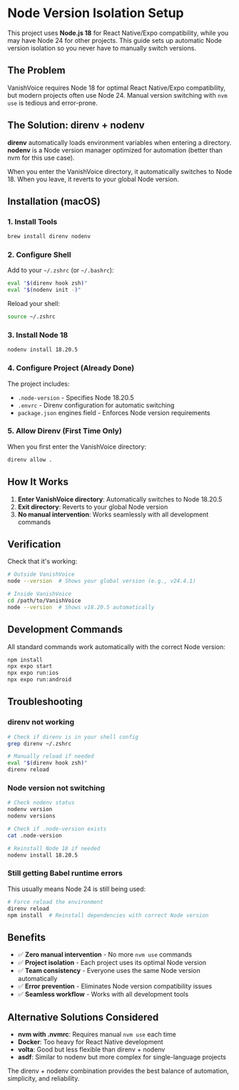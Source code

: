 # Node Version Isolation Setup

This project uses **Node.js 18** for React Native/Expo compatibility, while you may have Node 24 for other projects. This guide sets up automatic Node version isolation so you never have to manually switch versions.

## The Problem

VanishVoice requires Node 18 for optimal React Native/Expo compatibility, but modern projects often use Node 24. Manual version switching with `nvm use` is tedious and error-prone.

## The Solution: direnv + nodenv

**direnv** automatically loads environment variables when entering a directory.
**nodenv** is a Node version manager optimized for automation (better than nvm for this use case).

When you enter the VanishVoice directory, it automatically switches to Node 18.
When you leave, it reverts to your global Node version.

## Installation (macOS)

### 1. Install Tools
```bash
brew install direnv nodenv
```

### 2. Configure Shell
Add to your `~/.zshrc` (or `~/.bashrc`):
```bash
eval "$(direnv hook zsh)"
eval "$(nodenv init -)"
```

Reload your shell:
```bash
source ~/.zshrc
```

### 3. Install Node 18
```bash
nodenv install 18.20.5
```

### 4. Configure Project (Already Done)
The project includes:
- `.node-version` - Specifies Node 18.20.5
- `.envrc` - Direnv configuration for automatic switching
- `package.json` engines field - Enforces Node version requirements

### 5. Allow Direnv (First Time Only)
When you first enter the VanishVoice directory:
```bash
direnv allow .
```

## How It Works

1. **Enter VanishVoice directory**: Automatically switches to Node 18.20.5
2. **Exit directory**: Reverts to your global Node version
3. **No manual intervention**: Works seamlessly with all development commands

## Verification

Check that it's working:
```bash
# Outside VanishVoice
node --version  # Shows your global version (e.g., v24.4.1)

# Inside VanishVoice
cd /path/to/VanishVoice
node --version  # Shows v18.20.5 automatically
```

## Development Commands

All standard commands work automatically with the correct Node version:
```bash
npm install
npx expo start
npx expo run:ios
npx expo run:android
```

## Troubleshooting

### direnv not working
```bash
# Check if direnv is in your shell config
grep direnv ~/.zshrc

# Manually reload if needed
eval "$(direnv hook zsh)"
direnv reload
```

### Node version not switching
```bash
# Check nodenv status
nodenv version
nodenv versions

# Check if .node-version exists
cat .node-version

# Reinstall Node 18 if needed
nodenv install 18.20.5
```

### Still getting Babel runtime errors
This usually means Node 24 is still being used:
```bash
# Force reload the environment
direnv reload
npm install  # Reinstall dependencies with correct Node version
```

## Benefits

- ✅ **Zero manual intervention** - No more `nvm use` commands
- ✅ **Project isolation** - Each project uses its optimal Node version
- ✅ **Team consistency** - Everyone uses the same Node version automatically
- ✅ **Error prevention** - Eliminates Node version compatibility issues
- ✅ **Seamless workflow** - Works with all development tools

## Alternative Solutions Considered

- **nvm with .nvmrc**: Requires manual `nvm use` each time
- **Docker**: Too heavy for React Native development
- **volta**: Good but less flexible than direnv + nodenv
- **asdf**: Similar to nodenv but more complex for single-language projects

The direnv + nodenv combination provides the best balance of automation, simplicity, and reliability.
